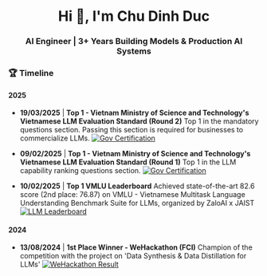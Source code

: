 <h1 align="center">Hi 👋, I'm Chu Dinh Duc</h1>
<h3 align="center">AI Engineer | 3+ Years Building Models & Production AI Systems</h3>

### 🏆 Timeline

#### 2025

-   **19/03/2025** | **Top 1 - Vietnam Ministry of Science and Technology's Vietnamese LLM Evaluation Standard (Round 2)**
    Top 1 in the mandatory questions section.
    Passing this section is required for businesses to commercialize LLMs.
    [![Gov Certification](link_3)](link_3)

-   **09/02/2025** | **Top 1 - Vietnam Ministry of Science and Technology's Vietnamese LLM Evaluation Standard (Round 1)**
    Top 1 in the LLM capability ranking questions section.
    [![Gov Certification](link_3)](link_3)

-   **10/02/2025** | **Top 1 VMLU Leaderboard**
    Achieved state-of-the-art 82.6 score (2nd place: 76.87) on VMLU - Vietnamese Multitask Language Understanding Benchmark Suite for LLMs, organized by ZaloAI x JAIST
    [![LLM Leaderboard](link_2)](link_2)

#### 2024

-   **13/08/2024** | **1st Place Winner - WeHackathon (FCI)**
    Champion of the competition with the project on 'Data Synthesis & Data Distillation for LLMs'
    [![WeHackathon Result](link_1)](link_1)
